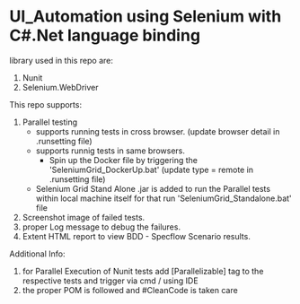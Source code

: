 # UI_Automation using Selenium with C#.Net language binding

library used in this repo are:

1. Nunit
2. Selenium.WebDriver

This repo supports:

1. Parallel testing 
    * supports running tests in cross browser. (update browser detail in .runsetting file)
    * supports runnig tests in same browsers.
        - Spin up the Docker file by triggering the 'SeleniumGrid_DockerUp.bat' (update type = remote in .runsetting file)
    * Selenium Grid Stand Alone .jar is added to run the Parallel tests within local machine itself for that run 'SeleniumGrid_Standalone.bat' file
2. Screenshot image of failed tests.
3. proper Log message to debug the failures.
4. Extent HTML report to view BDD - Specflow Scenario results.

Additional Info: 

1. for Parallel Execution of Nunit tests add [Parallelizable] tag to the respective tests and trigger via cmd / using IDE
2. the proper POM is followed and #CleanCode is taken care